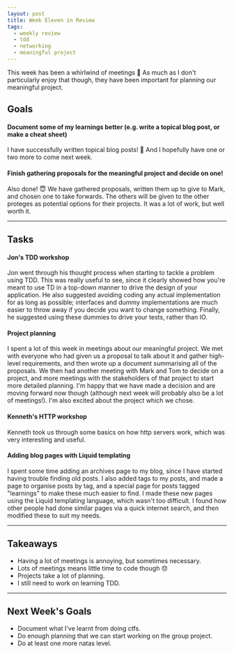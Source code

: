 ```yaml
---
layout: post
title: Week Eleven in Review
tags:
  - weekly review
  - tdd
  - networking
  - meaningful project
---
```


This week has been a whirlwind of meetings :imp: As much as I don't particularly enjoy that though, they have been important for planning our meaningful project. 

## Goals

#### Document some of my learnings better (e.g. write a topical blog post, or make a cheat sheet)

I have successfully written topical blog posts! :star2: And I hopefully have one or two more to come next week.

#### Finish gathering proposals for the meaningful project and decide on one!

Also done! :innocent: We have gathered proposals, written them up to give to Mark, and chosen one to take forwards. The others will be given to the other proteges as potential options for their projects. It was a lot of work, but well worth it.

---

## Tasks

#### Jon's TDD workshop

Jon went through his thought process when starting to tackle a problem using TDD. This was really useful to see, since it clearly showed how you're meant to use TD in a top-down manner to drive the design of your application. He also suggested avoiding coding any actual implementation for as long as possible; interfaces and dummy implementations are much easier to throw away if you decide you want to change something. Finally, he suggested using these dummies to drive your tests, rather than IO.

#### Project planning

I spent a lot of this week in meetings about our meaningful project. We met with everyone who had given us a proposal to talk about it and gather high-level requirements, and then wrote up a document summarising all of the proposals. We then had another meeting with Mark and Tom to decide on a project, and more meetings with the stakeholders of that project to start more detailed planning. I'm happy that we have made a decision and are moving forward now though (although next week will probably also be a lot of meetings!). I'm also excited about the project which we chose.

#### Kenneth's HTTP workshop

Kenneth took us through some basics on how http servers work, which was very interesting and useful.

#### Adding blog pages with Liquid templating

I spent some time adding an archives page to my blog, since I have started having trouble finding old posts. I also added tags to my posts, and made a page to organise posts by tag, and a special page for posts tagged "learnings" to make these much easier to find. I made these new pages using the Liquid templating language, which wasn't too difficult. I found how other people had done similar pages via a quick internet search, and then modified these to suit my needs.

---

## Takeaways

* Having a lot of meetings is annoying, but sometimes necessary.
* Lots of meetings means little time to code though :disappointed:
* Projects take a lot of planning.
* I still need to work on learning TDD.

---

## Next Week's Goals

* Document what I've learnt from doing ctfs.
* Do enough planning that we can start working on the group project.
* Do at least one more natas level.
